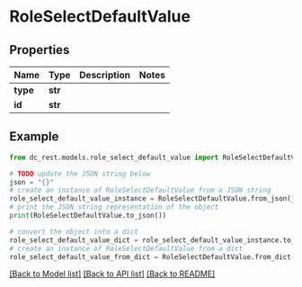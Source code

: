 # RoleSelectDefaultValue


## Properties

Name | Type | Description | Notes
------------ | ------------- | ------------- | -------------
**type** | **str** |  | 
**id** | **str** |  | 

## Example

```python
from dc_rest.models.role_select_default_value import RoleSelectDefaultValue

# TODO update the JSON string below
json = "{}"
# create an instance of RoleSelectDefaultValue from a JSON string
role_select_default_value_instance = RoleSelectDefaultValue.from_json(json)
# print the JSON string representation of the object
print(RoleSelectDefaultValue.to_json())

# convert the object into a dict
role_select_default_value_dict = role_select_default_value_instance.to_dict()
# create an instance of RoleSelectDefaultValue from a dict
role_select_default_value_from_dict = RoleSelectDefaultValue.from_dict(role_select_default_value_dict)
```
[[Back to Model list]](../README.md#documentation-for-models) [[Back to API list]](../README.md#documentation-for-api-endpoints) [[Back to README]](../README.md)


